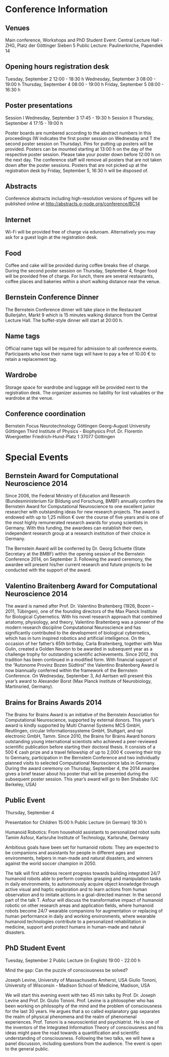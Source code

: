 Conference Information
======================

Venues
------

Main conference, Workshops and PhD Student Event:
Central Lecture Hall - ZHG, Platz der Göttinger Sieben 5
Public Lecture: Paulinerkirche, Papendiek 14

Opening hours registration desk
--------------------------------
Tuesday, September 2    12:00 - 18:30 h
Wednesday, September 3  08:00 - 19:00 h
Thursday, September 4   08:00 - 19:00 h
Friday, September 5     08:00 - 16:30 h


Poster presentations
--------------------
Session I Wednesday, September 3	17:45 - 19:30 h
Session II Thursday, September 4	17:15 - 19:00 h

Poster boards are numbered according to the abstract numbers in this proceedings (W indicates the first poster session on Wednesday and T the second poster session on Thursday). Pins for putting up posters will be provided. Posters can be mounted starting at 13:00 h on the day of the respective poster session. Please take your poster down before 12:00 h on the next day. The conference staff will remove all posters that are not taken down after the poster sessions. Posters that are not picked up at the registration desk by Friday, September 5, 16:30 h will be disposed of.

Abstracts
---------
Conference abstracts including high-resolution versions of figures will be published online at http://abstracts.g-node.org/conference/BC14

Internet
--------
Wi-Fi will be provided free of charge via eduroam. Alternatively you may ask for a guest login at the registration desk.

Food
----
Coffee and cake will be provided during coffee breaks free of charge. During the second poster session on Thursday, September 4, finger food will be provided free of charge. For lunch, there are several restaurants, coffee places and bakeries within a short walking distance near the venue.

Bernstein Conference Dinner
---------------------------
The Bernstein Conference dinner will take place in the Restaurant Bullerjahn, Markt 9 which is 15 minutes walking distance from the Central Lecture Hall. The buffet-style dinner will start at 20:00 h.

Name tags
---------
Official name tags will be required for admission to all conference events. Participants who lose their name tags will have to pay a fee of 10.00 € to retain a replacement tag.

Wardrobe
--------
Storage space for wardrobe and luggage will be provided next to the registration desk. The organizer assumes no liability for lost valuables or the wardrobe at the venue.

Conference coordination
-----------------------
Bernstein Focus Neurotechnology Göttingen
Georg-August University Göttingen
Third Institute of Physics - Biophysics
Prof. Dr. Florentin Woergoetter 
Friedrich-Hund-Platz 1
37077 Göttingen

Special Events
==============
Bernstein Award for Computational Neuroscience 2014
---------------------------------------------------
Since 2006, the Federal Ministry of Education and Research (Bundesministerium für Bildung und Forschung, BMBF) annually confers the Bernstein Award for Computational Neuroscience to one excellent junior researcher with outstanding ideas for new research projects. The award is endowed with up to 1,25 million € over the course of five years and is one of the most highly remunerated research awards for young scientists in Germany. With this funding, the awardees can establish their own, independent research group at a research institution of their choice in Germany.

The Bernstein Award will be conferred by Dr. Georg Schuette (State Secretary at the BMBF) within the opening session of the Bernstein Conference 2014, on September 3. Following the award ceremony, the awardee will present his/her current research and future projects to be conducted with the support of the award.

Valentino Braitenberg Award for Computational Neuroscience 2014
---------------------------------------------------------------
The award is named after Prof. Dr. Valentino Braitenberg (1926, Bozen – 2011, Tübingen), one of the founding directors of the Max Planck Institute for Biological Cybernetics. With his novel research approach that combined anatomy, physiology, and theory, Valentino Braitenberg was a pioneer of the modern research discipline Computational Neuroscience and has significantly contributed to the development of biological cybernetics, which has in turn inspired robotics and artificial intelligence.  On the occasion of her father’s 65th birthday, Carla Braitenberg, together with Max Gulin, created a Golden Neuron to be awarded in subsequent year as a challenge trophy for outstanding scientific achievements. Since 2012, this tradition has been continued in a modified form. With financial support of the “Autonome Provinz Bozen Südtirol” the Valentino Braitenberg Award is now biannually conferred within the framework of the Bernstein Conference. On Wednesday, September 3, Ad Aertsen will present this year’s award to Alexander Borst (Max Planck Institute of Neurobiology, Martinsried, Germany).


Brains for Brains Awards 2014
-----------------------------
The Brains for Brains Award is an initiative of the Bernstein Association for Computational Neuroscience, supported by external donors. This year’s award is kindly supported by Multi Channel Systems MCS GmbH, Reutlingen, circular Informationssysteme GmbH, Stuttgart, and npi electronic GmbH, Tamm. Since 2010, the Brains for Brains Award honors outstanding young international scientists who achieved a peer-reviewed scientific publication before starting their doctoral thesis. It consists of a 500 € cash prize and a travel fellowship of up to 2,000 € covering their trip to Germany, participation in the Bernstein Conference and two individually planned visits to selected Computational Neuroscience labs in Germany. During the award ceremony on Thursday, September 4, the 2014 awardee gives a brief teaser about his poster that will be presented during the subsequent poster session. This year’s award will go to Ben Shababo (UC Berkeley, USA)

Public Event
------------
Thursday, September 4

Presentation for Children 	15:00 h
Public Lecture (in German) 	19:30 h

Humanoid Robotics: From household assistants to personalized robot suits
Tamim Asfour, Karlsruhe Institute of Technology, Karlsruhe, Germany  

Ambitious goals have been set for humanoid robots: They are expected to be companions and assistants for people in different ages and environments, helpers in man-made and natural disasters, and winners against the world soccer champion in 2050.

The talk will first address recent progress towards building integrated 24/7 humanoid robots able to perform complex grasping and manipulation tasks in daily environments, to autonomously acquire object knowledge through active visual and haptic exploration and to learn actions from human observation and to imitate actions in a goal-directed manner. In the second part of the talk T. Asfour will discuss the transformative impact of humanoid robotic on other research areas and application fields, where humanoid robots become 24/7 wearable companions for augmentation or replacing of human performance in daily and working environments, where wearable humanoid technologies contribute to a personalized rehabilitation in medicine, support and protect humans in human-made and natural disasters.

PhD Student Event
-----------------
Tuesday, September 2
Public Lecture (in English) 	19:00 - 22:00 h

Mind the gap: Can the puzzle of consciousness be solved?	

Joseph Levine, University of Massachusetts Amherst, USA 
Giulio Tononi, University of Wisconsin - Madison School of Medicine, Madison, USA

We will start this evening event with two 45 min talks by Prof. Dr. Joseph Levine and Prof. Dr. Giulio Tononi. Prof. Levine is a philosopher who has been working on philosophy of the mind and the problem of consciousness for the last 30 years. He argues that a so called explanatory gap separates the realm of physical phenomena and the realm of phenomenal experiences. Prof. Tononi is a neuroscientist and psychiatrist. He is one of the inventors of the Integrated Information Theory of consciousness and his ideas might pave the road towards a quantification and scientific understanding of consciousness.
Following the two talks, we will have a panel discussion, including questions from the audience. The event is open to the general public.
